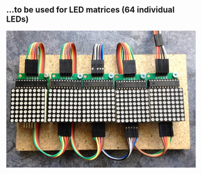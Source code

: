 ## ...to be used for LED matrices (64 individual LEDs)

<p>
  <img src="https://github.com/ROBOTICronics/imags/blob/main/Generic_conn.jpg" />
</p>

